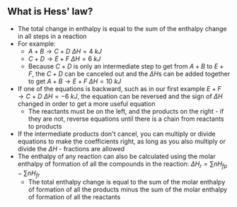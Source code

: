 
## What is Hess' law?

-   The total change in enthalpy is equal to the sum of the enthalpy change in all steps in a reaction
-   For example:
    -   $A+B→C+D\>ΔH=4\>kJ$
    -   $C+D→E+F\>ΔH=6\>kJ$
    -   Because $C+D$ is only an intermediate step to get from $A+B$ to $E+F$, the $C+D$ can be canceled out and the $ΔH$s can be added together to get $A+B→E+F\>ΔH=10\>kJ$
-   If one of the equations is backward, such as in our first example $E+F→C+D\>ΔH=-6\>kJ$, the equation can be reversed and the sign of $ΔH$ changed in order to get a more useful equation
    -   The reactants must be on the left, and the products on the right - if they are not, reverse equations until there is a chain from reactants to products
-   If the intermediate products don't cancel, you can multiply or divide equations to make the coefficients right, as long as you also multiply or divide the $ΔH$ - fractions are allowed
-   The enthalpy of any reaction can also be calculated using the molar enthalpy of formation of all the compounds in the reaction: $ΔH_r=\sum{}nH_{fp}-\sum{}nH_{fr}$
    -   The total enthalpy change is equal to the sum of the molar enthalpy of formation of all the products minus the sum of the molar enthalpy of formation of all the reactants
